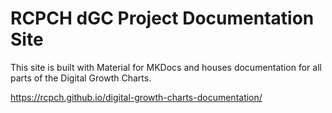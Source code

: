 # RCPCH dGC Project Documentation Site

This site is built with Material for MKDocs and houses documentation for all parts of the Digital Growth Charts.

https://rcpch.github.io/digital-growth-charts-documentation/
